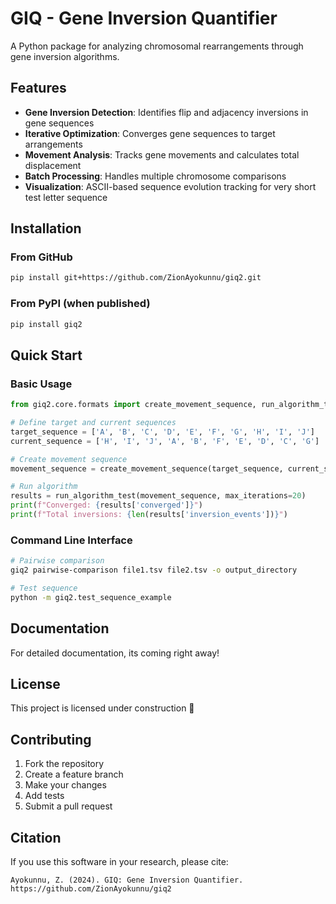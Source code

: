# GIQ - Gene Inversion Quantifier

A Python package for analyzing chromosomal rearrangements through gene inversion algorithms.

## Features

- **Gene Inversion Detection**: Identifies flip and adjacency inversions in gene sequences
- **Iterative Optimization**: Converges gene sequences to target arrangements
- **Movement Analysis**: Tracks gene movements and calculates total displacement
- **Batch Processing**: Handles multiple chromosome comparisons
- **Visualization**: ASCII-based sequence evolution tracking for very short test letter sequence

## Installation

### From GitHub
```bash
pip install git+https://github.com/ZionAyokunnu/giq2.git
```

### From PyPI (when published)
```bash
pip install giq2
```

## Quick Start

### Basic Usage
```python
from giq2.core.formats import create_movement_sequence, run_algorithm_test

# Define target and current sequences
target_sequence = ['A', 'B', 'C', 'D', 'E', 'F', 'G', 'H', 'I', 'J']
current_sequence = ['H', 'I', 'J', 'A', 'B', 'F', 'E', 'D', 'C', 'G']

# Create movement sequence
movement_sequence = create_movement_sequence(target_sequence, current_sequence)

# Run algorithm
results = run_algorithm_test(movement_sequence, max_iterations=20)
print(f"Converged: {results['converged']}")
print(f"Total inversions: {len(results['inversion_events'])}")
```

### Command Line Interface
```bash
# Pairwise comparison
giq2 pairwise-comparison file1.tsv file2.tsv -o output_directory

# Test sequence
python -m giq2.test_sequence_example
```

## Documentation

For detailed documentation, its coming right away!

## License

This project is licensed under construction 🥳

## Contributing

1. Fork the repository
2. Create a feature branch
3. Make your changes
4. Add tests
5. Submit a pull request

## Citation

If you use this software in your research, please cite:

```
Ayokunnu, Z. (2024). GIQ: Gene Inversion Quantifier. 
https://github.com/ZionAyokunnu/giq2
```
